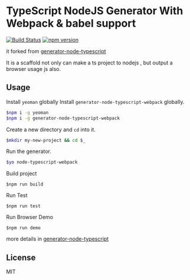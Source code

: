 # TypeScript NodeJS Generator With Webpack & babel support
[![Build Status](https://travis-ci.org/kkito/generator-node-typescript.svg?branch=master)](https://travis-ci.org/kkito/generator-node-typescript)
[![npm version](https://badge.fury.io/js/generator-node-typescript-webpack.svg)](https://badge.fury.io/js/generator-node-typescript-webpack)

it forked from [generator-node-typescript](https://github.com/ospatil/generator-node-typescript)

It is a scaffold not only can make a ts project to nodejs , but output a browser usage js also.

## Usage

Install `yeoman` globally
Install `generator-node-typescript-webpack` globally.

```sh
$npm i -g yeoman
$npm i -g generator-node-typescript-webpack
```

Create a new directory and `cd` into it.

```sh
$mkdir my-new-project && cd $_

```

Run the generator.

```sh
$yo node-typescript-webpack
```

Build project 
```
$npm run build
```

Run Test
```
$npm run test
```

Run Browser Demo 
```
$npm run demo
```

more details in [generator-node-typescript](https://github.com/ospatil/generator-node-typescript)

## License

MIT
